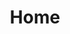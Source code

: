 ---
permalink: '/'
title: Home
sections:
  - section:
      name: Hero
      blocks:
        - type: markdown
          markdown: |-
            ![people working in a data-center](/assets/media/img_cover.svg){: loading="eager" animation-name="fadeInLeft"}
            ![people working in a data-center](/assets/media/img_cover.svg){: loading="eager" animation-name="fadeInLeft"}

            # Web application and API vulnerability scanner for **[developers](/web-vulnerability-scanner/developers/), [security teams](/web-vulnerability-scanner/security-teams/), [DevOps](/web-vulnerability-scanner/devops/), [compliance](/web-vulnerability-scanner/compliance/) and [SaaS Businesses](/web-vulnerability-scanner/management/)**{: .typewriter} {#web-application-and-api-vulnerability-scanner}

            ## Add a virtual security specialist to your team, find vulnerabilities, and learn how to fix them
        - type: form
          title: 'Newsletter'
---